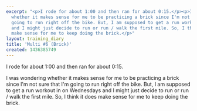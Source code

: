 ```yaml
---
excerpt: "<p>I rode for about 1:00 and then ran for about 0:15.</p><p>I was wondering
  whether it makes sense for me to be practicing a brick since I'm not sure that I'm
  going to run right off the bike. But, I am supposed to get a run workout in on Wednesdays
  and I might just decide to run or run / walk the first mile. So, I think it does
  make sense for me to keep doing the brick.</p>"
layout: training_diary
title: 'Multi #6 (Brick)'
created: 1436385749
---
```

<p>I rode for about 1:00 and then ran for about 0:15.</p><p>I was wondering whether it makes sense for me to be practicing a brick since I'm not sure that I'm going to run right off the bike. But, I am supposed to get a run workout in on Wednesdays and I might just decide to run or run / walk the first mile. So, I think it does make sense for me to keep doing the brick.</p>
